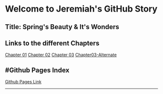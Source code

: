 # Welcome to Jeremiah's GitHub Story
## Title: Spring's Beauty & It's Wonders

Links to the different Chapters
---

[Chapter 01](Chapter01.md)
[Chapter 02](Chapter02.md)
[Chapter 03](Chapter03.md)
[Chapter03-Alternate](Chapter03-Alternate.md)

#Github Pages Index
---
[Github Pages Link](https://jeremiah-durano.github.io/github-story-2019/)

-------------------------------------------------


